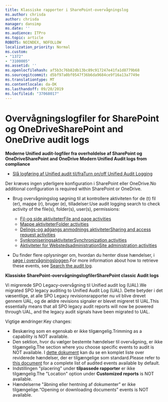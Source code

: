 ```yaml
---
title: Klassiske rapporter i SharePoint-overvågningslog
ms.author: chrisda
author: chrisda
manager: dansimp
ms.date: ''
ms.audience: ITPro
ms.topic: article
ROBOTS: NOINDEX, NOFOLLOW
localization_priority: Normal
ms.custom:
- "1372"
- "3100005"
ms.assetid: ''
ms.openlocfilehash: af5b3c76b82db13bc89c917247e41fa1d8779b68
ms.sourcegitcommit: d5bf97a0bf0547f36b6da9684ce9f16a13a7749e
ms.translationtype: MT
ms.contentlocale: da-DK
ms.lasthandoff: 09/20/2019
ms.locfileid: "37068017"
---
```

# <a name="sharepoint-and-onedrive-audit-logs"></a><span data-ttu-id="0fa63-102">Overvågningslogfiler for SharePoint og OneDrive</span><span class="sxs-lookup"><span data-stu-id="0fa63-102">SharePoint and OneDrive audit logs</span></span>

<span data-ttu-id="0fa63-103">**Moderne Unified audit-logfiler fra overholdelse af SharePoint og OneDrive**</span><span class="sxs-lookup"><span data-stu-id="0fa63-103">**SharePoint and OneDrive Modern Unified Audit logs from compliance**</span></span>

- [<span data-ttu-id="0fa63-104">Slå logføring af Unified audit til/fra</span><span class="sxs-lookup"><span data-stu-id="0fa63-104">Turn on/off Unified Audit Logging</span></span>](https://docs.microsoft.com/office365/securitycompliance/turn-audit-log-search-on-or-off) 

<span data-ttu-id="0fa63-105">Der kræves ingen yderligere konfiguration i SharePoint eller OneDrive.</span><span class="sxs-lookup"><span data-stu-id="0fa63-105">No additional configuration is required within SharePoint or OneDrive.</span></span>

- <span data-ttu-id="0fa63-106">Brug overvågningslog søgning til at kontrollere aktiviteten for de (t) fil (er), mappe (r), bruger (e), tilladelser:</span><span class="sxs-lookup"><span data-stu-id="0fa63-106">Use audit logging search to check activity of the file(s), folder(s), user(s), permissions:</span></span>

    - [<span data-ttu-id="0fa63-107">Fil-og side aktiviteter</span><span class="sxs-lookup"><span data-stu-id="0fa63-107">File and page activities</span></span>](https://docs.microsoft.com/office365/securitycompliance/search-the-audit-log-in-security-and-compliance)
    - [<span data-ttu-id="0fa63-108">Mappe aktiviteter</span><span class="sxs-lookup"><span data-stu-id="0fa63-108">Folder activities</span></span>](https://docs.microsoft.com/office365/securitycompliance/search-the-audit-log-in-security-and-compliance#folder-activities)
    - [<span data-ttu-id="0fa63-109">Delings-og adgangs anmodnings aktiviteter</span><span class="sxs-lookup"><span data-stu-id="0fa63-109">Sharing and access request activities</span></span>](https://docs.microsoft.com/office365/securitycompliance/search-the-audit-log-in-security-and-compliance#sharing-and-access-request-activities)
    - [<span data-ttu-id="0fa63-110">Synkroniseringsaktiviteter</span><span class="sxs-lookup"><span data-stu-id="0fa63-110">Synchronization activities</span></span>](https://docs.microsoft.com/office365/securitycompliance/search-the-audit-log-in-security-and-compliance#synchronization-activities)
    - [<span data-ttu-id="0fa63-111">Aktiviteter for Webstedsadministration</span><span class="sxs-lookup"><span data-stu-id="0fa63-111">Site administration activities</span></span>](https://docs.microsoft.com/office365/securitycompliance/search-the-audit-log-in-security-and-compliance#site-administration-activities)
- <span data-ttu-id="0fa63-112">Du finder flere oplysninger om, hvordan du henter disse hændelser, i [søge i overvågningsloggen](https://docs.microsoft.com/office365/securitycompliance/search-the-audit-log-in-security-and-compliance#search-the-audit-log).</span><span class="sxs-lookup"><span data-stu-id="0fa63-112">For more information about how to retrieve these events, see [Search the audit log](https://docs.microsoft.com/office365/securitycompliance/search-the-audit-log-in-security-and-compliance#search-the-audit-log).</span></span>

<span data-ttu-id="0fa63-113">**Klassiske SharePoint-overvågningslogfiler**</span><span class="sxs-lookup"><span data-stu-id="0fa63-113">**SharePoint classic Audit logs**</span></span>

<span data-ttu-id="0fa63-114">Vi migrerede SPO Legacy-overvågning til Unified audit log (UAL).</span><span class="sxs-lookup"><span data-stu-id="0fa63-114">We migrated SPO legacy auditing to Unified Audit Log (UAL).</span></span> <span data-ttu-id="0fa63-115">Dette betyder i det væsentlige, at alle SPO Legacy revisionsrapporter nu vil blive drevet gennem UAL, og de ældre revisions signaler er blevet migreret til UAL.</span><span class="sxs-lookup"><span data-stu-id="0fa63-115">This essentially means that all SPO legacy audit reports will now be powered through UAL, and the legacy audit signals have been migrated to UAL.</span></span>

<span data-ttu-id="0fa63-116">Vigtige ændringer:</span><span class="sxs-lookup"><span data-stu-id="0fa63-116">Key changes:</span></span>

- <span data-ttu-id="0fa63-117">Beskæring som en egenskab er ikke tilgængelig.</span><span class="sxs-lookup"><span data-stu-id="0fa63-117">Trimming as a capability is NOT available.</span></span>
- <span data-ttu-id="0fa63-118">Den sektion, hvor du vælger bestemte hændelser til overvågning, er ikke tilgængelig.</span><span class="sxs-lookup"><span data-stu-id="0fa63-118">The section where you choose specific events to audit is NOT available.</span></span> <span data-ttu-id="0fa63-119">I [dette dokument](https://docs.microsoft.com/office365/securitycompliance/search-the-audit-log-in-security-and-compliance) kan du se en komplet liste over reviderede hændelser, der er tilgængelige som standard.</span><span class="sxs-lookup"><span data-stu-id="0fa63-119">Please refer to [this document](https://docs.microsoft.com/office365/securitycompliance/search-the-audit-log-in-security-and-compliance) for a complete list of audited events available by default.</span></span>
- <span data-ttu-id="0fa63-120">Indstillingen "placering" under **tilpassede rapporter** er ikke tilgængelig.</span><span class="sxs-lookup"><span data-stu-id="0fa63-120">The "Location" option under **Customized reports** is NOT available.</span></span> 
- <span data-ttu-id="0fa63-121">Hændelserne "åbning eller hentning af dokumenter" er ikke tilgængelige.</span><span class="sxs-lookup"><span data-stu-id="0fa63-121">“Opening or downloading documents” events is NOT available.</span></span> 

